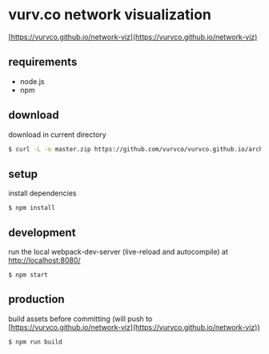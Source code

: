 vurv.co network visualization
===========
[https://vurvco.github.io/network-viz](https://vurvco.github.io/network-viz)
## requirements
- node.js
- npm

## download
download in current directory
```sh
$ curl -L -o master.zip https://github.com/vurvco/vurvco.github.io/archive/master.zip && unzip master.zip && rm master.zip
```

## setup
install dependencies
```
$ npm install
```
## development
run the local webpack-dev-server (live-reload and autocompile) at [http://localhost:8080/](http://localhost:8080/)
```
$ npm start
```
## production
build assets before committing (will push to [https://vurvco.github.io/network-viz](https://vurvco.github.io/network-viz))
```
$ npm run build 
```